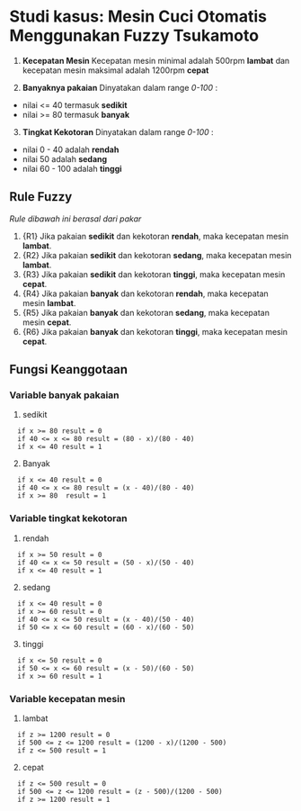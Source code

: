 # Studi kasus: Mesin Cuci Otomatis Menggunakan Fuzzy Tsukamoto

1. **Kecepatan Mesin**
Kecepatan mesin minimal adalah 500rpm **lambat** dan kecepatan mesin maksimal adalah 1200rpm **cepat**

2. **Banyaknya pakaian**
Dinyatakan dalam range *0-100* :
  * nilai <= 40 termasuk **sedikit**
  * nilai >= 80 termasuk **banyak**

3. **Tingkat Kekotoran**
Dinyatakan dalam range *0-100* :
  * nilai 0 - 40 adalah **rendah**
  * nilai 50 adalah **sedang**
  * nilai 60 - 100 adalah **tinggi**

## Rule Fuzzy
*Rule dibawah ini berasal dari pakar*

1. {R1} Jika pakaian **sedikit** dan kekotoran **rendah**, maka kecepatan mesin **lambat**.
2. {R2} Jika pakaian **sedikit** dan kekotoran **sedang**, maka kecepatan mesin **lambat**.
3. {R3} Jika pakaian **sedikit** dan kekotoran **tinggi**, maka kecepatan mesin **cepat**.
4. {R4} Jika pakaian **banyak** dan kekotoran **rendah**, maka kecepatan mesin **lambat**.
5. {R5} Jika pakaian **banyak** dan kekotoran **sedang**, maka kecepatan mesin **cepat**.
6. {R6} Jika pakaian **banyak** dan kekotoran **tinggi**, maka kecepatan mesin **cepat**.


## Fungsi Keanggotaan
### Variable banyak pakaian

1. sedikit
```Pseudo Code
  if x >= 80 result = 0
  if 40 <= x <= 80 result = (80 - x)/(80 - 40)
  if x <= 40 result = 1
```

2. Banyak
```Pseudo Code
  if x <= 40 result = 0
  if 40 <= x <= 80 result = (x - 40)/(80 - 40)
  if x >= 80  result = 1
```

### Variable tingkat kekotoran

1. rendah
```Pseudo Code
  if x >= 50 result = 0
  if 40 <= x <= 50 result = (50 - x)/(50 - 40)
  if x <= 40 result = 1
```

2. sedang
```Pseudo Code
  if x <= 40 result = 0
  if x >= 60 result = 0
  if 40 <= x <= 50 result = (x - 40)/(50 - 40)
  if 50 <= x <= 60 result = (60 - x)/(60 - 50)
```

3. tinggi
```Pseudo Code
  if x <= 50 result = 0
  if 50 <= x <= 60 result = (x - 50)/(60 - 50)
  if x >= 60 result = 1
```

### Variable kecepatan mesin

1. lambat
```Pseudo Code
  if z >= 1200 result = 0
  if 500 <= z <= 1200 result = (1200 - x)/(1200 - 500)
  if z <= 500 result = 1
```

2. cepat
```Pseudo Code
  if z <= 500 result = 0
  if 500 <= z <= 1200 result = (z - 500)/(1200 - 500)
  if z >= 1200 result = 1
```